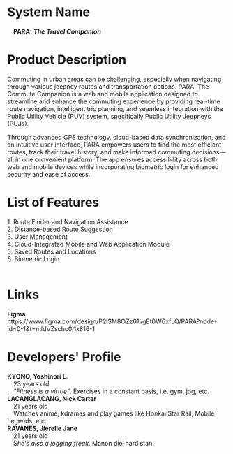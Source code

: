 <h1><b>System Name</b></h1>  
 &emsp;<b>PARA: <i>The Travel Companion</i></b>  
   
<b><h1>Product Description</b></h1>
 Commuting in urban areas can be challenging, especially when navigating through various jeepney routes and transportation options. PARA: The Commute Companion is a web and mobile application designed to streamline and enhance the commuting experience by providing real-time route navigation, intelligent trip planning, and seamless integration with the Public Utility Vehicle (PUV) system, specifically Public Utility Jeepneys (PUJs).

Through advanced GPS technology, cloud-based data synchronization, and an intuitive user interface, PARA empowers users to find the most efficient routes, track their travel history, and make informed commuting decisions—all in one convenient platform. The app ensures accessibility across both web and mobile devices while incorporating biometric login for enhanced security and ease of access.

<h1><b>List of Features</b></h1>
1. Route Finder and Navigation Assistance <br>  
2. Distance-based Route Suggestion <br>    
3. User Management <br>    
4. Cloud-Integrated Mobile and Web Application Module <br>    
5. Saved Routes and Locations <br>    
6. Biometric Login <br>    
 <br>

<h1><b>Links</b></h1>
<b>Figma</b><br> 
https://www.figma.com/design/P2lSM8OZz61vgEt0W6xfLQ/PARA?node-id=0-1&t=mIdVZschc0j1x816-1<br>

<h1><b>Developers' Profile</b></h1>
<b>KYONO, Yoshinori L.  </b><br>  
&emsp;23 years old  <br>  
&emsp;<i>"Fitness is a virtue"</i>. Exercises in a constant basis, i.e. gym, jog, etc. <br>   
<b>LACANGLACANG, Nick Carter</b>  <br>  
&emsp;21 years old  <br>  
&emsp;Watches anime, kdramas and play games like Honkai Star Rail, Mobile Legends, etc. <br>   
<b>RAVANES, Jierelle Jane</b>  <br>  
&emsp;21 years old  <br>  
&emsp;<i>She's also a jogging freak.</i> Manon die-hard stan.<br>
